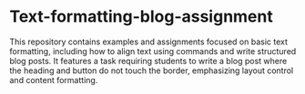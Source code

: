 # Text-formatting-blog-assignment
This repository contains examples and assignments focused on basic text formatting, including how to align text using commands and write structured blog posts. It features a task requiring students to write a blog post where the heading and button do not touch the border, emphasizing layout control and content formatting.
